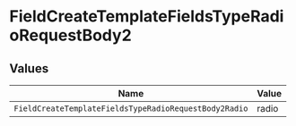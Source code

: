 # FieldCreateTemplateFieldsTypeRadioRequestBody2


## Values

| Name                                                  | Value                                                 |
| ----------------------------------------------------- | ----------------------------------------------------- |
| `FieldCreateTemplateFieldsTypeRadioRequestBody2Radio` | radio                                                 |